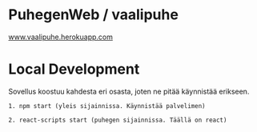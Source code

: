 # PuhegenWeb / vaalipuhe

www.vaalipuhe.herokuapp.com

# Local Development
Sovellus koostuu kahdesta eri osasta, joten ne pitää käynnistää erikseen.

```
1. npm start (yleis sijainnissa. Käynnistää palvelimen)

2. react-scripts start (puhegen sijainnissa. Täällä on react)
```

